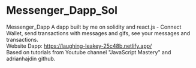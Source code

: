 # Messenger_Dapp_Sol
Messenger_Dapp A dapp built by me on solidity and react.js - Connect Wallet, send transactions with messages and gifs, see your messages and transactions. <br /> Website Dapp: https://laughing-leakey-25c48b.netlify.app/ <br /> Based on tutorials from Youtube channel "JavaScript Mastery" and adrianhajdin github.
